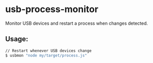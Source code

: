 # usb-process-monitor

Monitor USB devices and restart a process when changes detected.

## Usage:

```sh
// Restart whenever USB devices change
$ usbmon "node my/target/process.js"
```
